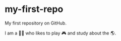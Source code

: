 # my-first-repo

My first repository on GitHub.

I am a 👨‍🎓 who likes to play 🎮 and study about the 🌎.
